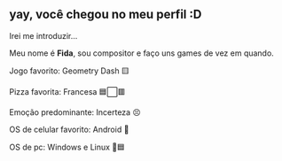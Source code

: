 ## yay, você chegou no meu perfil :D
Irei me introduzir...

Meu nome é **Fida**, sou compositor e faço uns games de vez em quando.

Jogo favorito: Geometry Dash 🟨

Pizza favorita: Francesa 🟦⬜🟥

Emoção predominante: Incerteza 😣

OS de celular favorito: Android 🤖

OS de pc: Windows e Linux 🐧🟦
